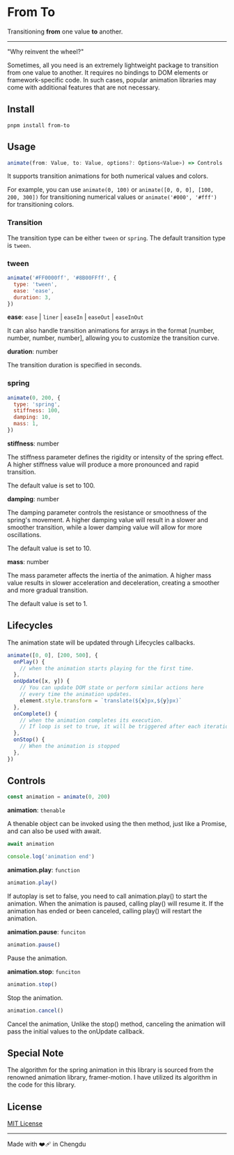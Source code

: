 # From To

Transitioning **from** one value **to** another.

---

"Why reinvent the wheel?"

Sometimes, all you need is an extremely lightweight package to transition from one value to another. It requires no bindings to DOM elements or framework-specific code. In such cases, popular animation libraries may come with additional features that are not necessary.

## Install

```shell
pnpm install from-to
```

## Usage

```ts
animate(from: Value, to: Value, options?: Options<Value>) => Controls
```

It supports transition animations for both numerical values and colors.

For example, you can use `animate(0, 100)` or `animate([0, 0, 0], [100, 200, 300])` for transitioning numerical values or `animate('#000', '#fff')` for transitioning colors.

### Transition

The transition type can be either `tween` or `spring`. The default transition type is `tween`.

### tween

```js
animate('#FF0000ff', '#8B00FFff', {
  type: 'tween',
  ease: 'ease',
  duration: 3,
})
```

**ease**: `ease` | `liner` | `easeIn` | `easeOut` | `easeInOut`

It can also handle transition animations for arrays in the format [number, number, number, number], allowing you to customize the transition curve.

**duration**: number

The transition duration is specified in seconds.

### spring

```js
animate(0, 200, {
  type: 'spring',
  stiffness: 100,
  damping: 10,
  mass: 1,
})
```

**stiffness**: number

The stiffness parameter defines the rigidity or intensity of the spring effect. A higher stiffness value will produce a more pronounced and rapid transition.

The default value is set to 100.

**damping**: number

The damping parameter controls the resistance or smoothness of the spring's movement. A higher damping value will result in a slower and smoother transition, while a lower damping value will allow for more oscillations.

The default value is set to 10.

**mass**: number

The mass parameter affects the inertia of the animation. A higher mass value results in slower acceleration and deceleration, creating a smoother and more gradual transition.

The default value is set to 1.

## Lifecycles

The animation state will be updated through Lifecycles callbacks.

```js
animate([0, 0], [200, 500], {
  onPlay() {
    // when the animation starts playing for the first time.
  },
  onUpdate([x, y]) {
    // You can update DOM state or perform similar actions here
    // every time the animation updates.
    element.style.transform = `translate(${x}px,${y}px)`
  },
  onComplete() {
    // when the animation completes its execution.
    // If loop is set to true, it will be triggered after each iteration.
  },
  onStop() {
    // When the animation is stopped
  },
})
```

## Controls

```js
const animation = animate(0, 200)
```

**animation**: `thenable`

A thenable object can be invoked using the then method, just like a Promise, and can also be used with await.

```js
await animation

console.log('animation end')
```

**animation.play**: `function`

```js
animation.play()
```

If autoplay is set to false, you need to call animation.play() to start the animation. When the animation is paused, calling play() will resume it. If the animation has ended or been canceled, calling play() will restart the animation.

**animation.pause**: `funciton`

```js
animation.pause()
```

Pause the animation.

**animation.stop**: `funciton`

```js
animation.stop()
```

Stop the animation.

```js
animation.cancel()
```

Cancel the animation, Unlike the stop() method, canceling the animation will pass the initial values to the onUpdate callback.

## Special Note

The algorithm for the spring animation in this library is sourced from the renowned animation library, framer-motion. I have utilized its algorithm in the code for this library.

## License

[MIT License](https://github.com/zhangyu1818/from-to/blob/main/LICENSE)

---

Made with ❤️‍🩹 in Chengdu
